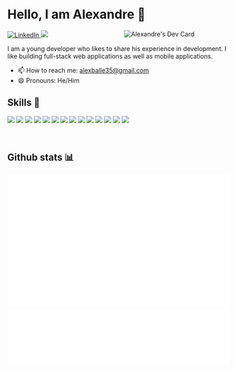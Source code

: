 # Hello, I am Alexandre 👋

<div align="left">
  <a href="https://github.com/lexbal">
    <img
      src="https://img.shields.io/static/v1?logo=linkedin&style=flat-square&color=0072b1&label=LinkedIn&message=%E2%98%86"
      alt="LinkedIn"
    />
  </a>
  
  <img src='https://visitor-badge.laobi.icu/badge?page_id=lexbal'>
  
  <a href="https://app.daily.dev/lexbal">
    <img src="https://api.daily.dev/devcards/d6f3cf2d4ca644a6ba6a0a6ffd3ff466.png?r=w8q" width="240" align="right" alt="Alexandre's Dev Card"/>
  </a>
</div>
    
I am a young developer who likes to share his experience in development. I like building full-stack web applications as well as mobile applications. 

- 📫 How to reach me: [alexballe35@gmail.com](mailto:alexballe35@gmail.com)
- 😄 Pronouns: He/Him

## Skills 🚀

![](https://img.shields.io/badge/HTML5-E34F26?style=for-the-badge&logo=html5&logoColor=white)
![](https://img.shields.io/badge/CSS3-1572B6?style=for-the-badge&logo=css3&logoColor=white)
![](https://img.shields.io/badge/PHP7-563D7C?style=for-the-badge&logo=php&logoColor=white)
![](https://img.shields.io/badge/JavaScript-F7DF1E?style=for-the-badge&logo=javascript&logoColor=black)
![](https://img.shields.io/badge/Symfony-4EA94B?style=for-the-badge&logo=symfony&logoColor=white)
![](https://img.shields.io/badge/Bootstrap-563D7C?style=for-the-badge&logo=bootstrap&logoColor=white)
![](https://img.shields.io/badge/React-20232A?style=for-the-badge&logo=react&logoColor=61DAFB)
![](https://img.shields.io/badge/Angular-DD0031?style=for-the-badge&logo=angular&logoColor=white)
![](https://img.shields.io/badge/jQuery-0769AD?style=for-the-badge&logo=jquery&logoColor=white)
![](https://img.shields.io/badge/Node.js-43853D?style=for-the-badge&logo=node.js&logoColor=white)
![](https://img.shields.io/badge/MySQL-1572B6?style=for-the-badge&logo=mysql&logoColor=white)
![](https://img.shields.io/badge/MongoDB-4EA94B?style=for-the-badge&logo=mongodb&logoColor=white)
![](https://img.shields.io/badge/Docker-007bff?style=for-the-badge&logo=docker&logoColor=white)
![](https://img.shields.io/badge/Redux-593D88?style=for-the-badge&logo=redux&logoColor=white)

<br/>

## Github stats 📊

![Metrics](https://raw.githubusercontent.com/lexbal/lexbal/main/metrics.classic.svg)
![Metrics](https://raw.githubusercontent.com/lexbal/lexbal/main/metrics.notable.svg)
![Most used languages](https://raw.githubusercontent.com/lexbal/lexbal/main/metrics.languages.svg)

